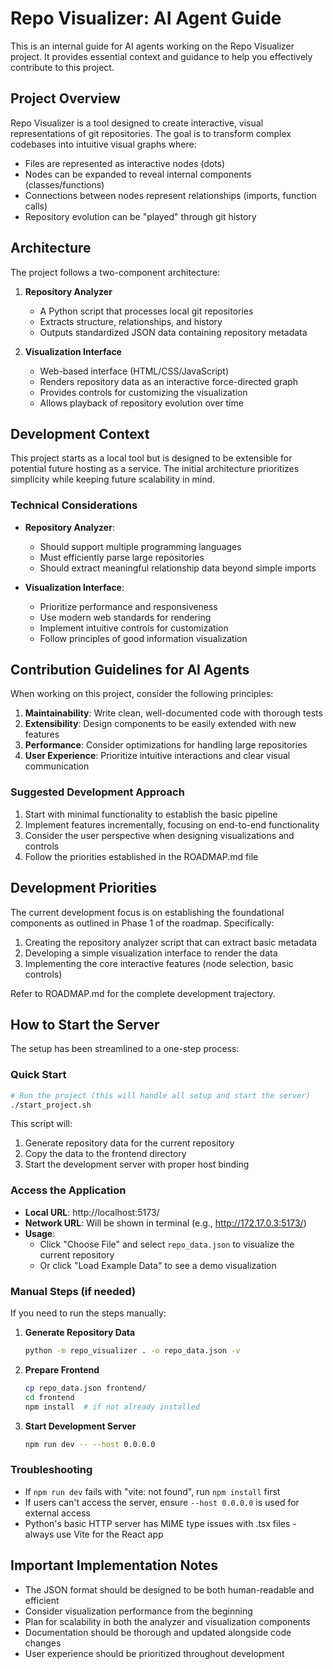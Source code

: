 # Repo Visualizer: AI Agent Guide

This is an internal guide for AI agents working on the Repo Visualizer project. It provides essential context and guidance to help you effectively contribute to this project.

## Project Overview

Repo Visualizer is a tool designed to create interactive, visual representations of git repositories. The goal is to transform complex codebases into intuitive visual graphs where:

- Files are represented as interactive nodes (dots)
- Nodes can be expanded to reveal internal components (classes/functions)
- Connections between nodes represent relationships (imports, function calls)
- Repository evolution can be "played" through git history

## Architecture

The project follows a two-component architecture:

1. **Repository Analyzer**
   - A Python script that processes local git repositories
   - Extracts structure, relationships, and history
   - Outputs standardized JSON data containing repository metadata

2. **Visualization Interface**
   - Web-based interface (HTML/CSS/JavaScript)
   - Renders repository data as an interactive force-directed graph
   - Provides controls for customizing the visualization
   - Allows playback of repository evolution over time

## Development Context

This project starts as a local tool but is designed to be extensible for potential future hosting as a service. The initial architecture prioritizes simplicity while keeping future scalability in mind.

### Technical Considerations

- **Repository Analyzer**: 
  - Should support multiple programming languages
  - Must efficiently parse large repositories
  - Should extract meaningful relationship data beyond simple imports

- **Visualization Interface**:
  - Prioritize performance and responsiveness
  - Use modern web standards for rendering
  - Implement intuitive controls for customization
  - Follow principles of good information visualization

## Contribution Guidelines for AI Agents

When working on this project, consider the following principles:

1. **Maintainability**: Write clean, well-documented code with thorough tests
2. **Extensibility**: Design components to be easily extended with new features
3. **Performance**: Consider optimizations for handling large repositories
4. **User Experience**: Prioritize intuitive interactions and clear visual communication

### Suggested Development Approach

1. Start with minimal functionality to establish the basic pipeline
2. Implement features incrementally, focusing on end-to-end functionality
3. Consider the user perspective when designing visualizations and controls
4. Follow the priorities established in the ROADMAP.md file

## Development Priorities

The current development focus is on establishing the foundational components as outlined in Phase 1 of the roadmap. Specifically:

1. Creating the repository analyzer script that can extract basic metadata
2. Developing a simple visualization interface to render the data
3. Implementing the core interactive features (node selection, basic controls)

Refer to ROADMAP.md for the complete development trajectory.

## How to Start the Server

The setup has been streamlined to a one-step process:

### Quick Start
```bash
# Run the project (this will handle all setup and start the server)
./start_project.sh
```

This script will:
1. Generate repository data for the current repository
2. Copy the data to the frontend directory
3. Start the development server with proper host binding

### Access the Application
- **Local URL**: http://localhost:5173/
- **Network URL**: Will be shown in terminal (e.g., http://172.17.0.3:5173/)
- **Usage**: 
  - Click "Choose File" and select `repo_data.json` to visualize the current repository
  - Or click "Load Example Data" to see a demo visualization

### Manual Steps (if needed)
If you need to run the steps manually:

1. **Generate Repository Data**
   ```bash
   python -m repo_visualizer . -o repo_data.json -v
   ```

2. **Prepare Frontend**
   ```bash
   cp repo_data.json frontend/
   cd frontend
   npm install  # if not already installed
   ```

3. **Start Development Server**
   ```bash
   npm run dev -- --host 0.0.0.0
   ```

### Troubleshooting
- If `npm run dev` fails with "vite: not found", run `npm install` first
- If users can't access the server, ensure `--host 0.0.0.0` is used for external access
- Python's basic HTTP server has MIME type issues with .tsx files - always use Vite for the React app

## Important Implementation Notes

- The JSON format should be designed to be both human-readable and efficient
- Consider visualization performance from the beginning
- Plan for scalability in both the analyzer and visualization components
- Documentation should be thorough and updated alongside code changes
- User experience should be prioritized throughout development
